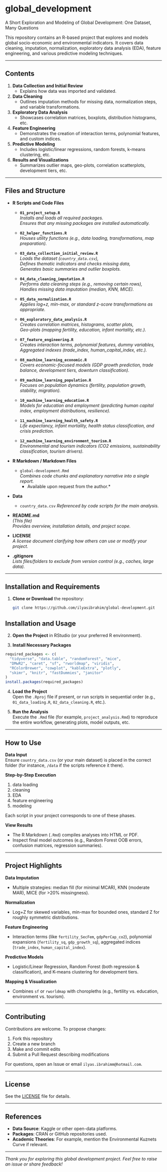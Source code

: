 # global_development
A Short Exploration and Modeling of Global Development: One Dataset, Many Questions

This repository contains an R-based project that explores and models global socio-economic and environmental indicators. It covers data cleaning, imputation, normalization, exploratory data analysis (EDA), feature engineering, and various predictive modeling techniques.

---

## Contents

1. **Data Collection and Initial Review**  
   - Explains how data was imported and validated.
2. **Data Cleaning**  
   - Outlines imputation methods for missing data, normalization steps, and variable transformations.
3. **Exploratory Data Analysis**  
   - Showcases correlation matrices, boxplots, distribution histograms, etc.
4. **Feature Engineering**  
   - Demonstrates the creation of interaction terms, polynomial features, and custom indices.
5. **Predictive Modeling**  
   - Includes logistic/linear regressions, random forests, k-means clustering, etc.
6. **Results and Visualizations**  
   - Summarizes outlier maps, geo-plots, correlation scatterplots, development tiers, etc.

---

## Files and Structure

- **R Scripts and Code Files**  
  - **`01_project_setup.R`**  
    *Installs and loads all required packages.*  
    *Ensures that any missing packages are installed automatically.*

  - **`02_helper_functions.R`**  
    *Houses utility functions (e.g., data loading, transformations, map preparation).*

  - **`03_data_collection_initial_review.R`**  
    *Loads the dataset (`country_data.csv`),*  
    *Defines thematic indicators and checks missing data,*  
    *Generates basic summaries and outlier boxplots.*

  - **`04_data_cleaning_imputation.R`**  
    *Performs data cleaning steps (e.g., removing certain rows),*  
    *Handles missing data imputation (median, KNN, MICE).*

  - **`05_data_normalization.R`**  
    *Applies log+z, min-max, or standard z-score transformations as appropriate.*

  - **`06_exploratory_data_analysis.R`**  
    *Creates correlation matrices, histograms, scatter plots,*  
    *Geo-plots (mapping fertility, education, infant mortality, etc.).*

  - **`07_feature_engineering.R`**  
    *Creates interaction terms, polynomial features, dummy variables,*  
    *Aggregated indexes (trade_index, human_capital_index, etc.).*

  - **`08_machine_learning_economic.R`**  
    *Covers economic-focused models (GDP growth prediction, trade balance, development tiers, downturn classification).*

  - **`09_machine_learning_population.R`**  
    *Focuses on population dynamics (fertility, population growth, stability, migration).*

  - **`10_machine_learning_education.R`**  
    *Models for education and employment (predicting human capital index, employment distributions, resilience).*

  - **`11_machine_learning_health_safety.R`**  
    *Life expectancy, infant mortality, health status classification, and crisis prediction.*

  - **`12_machine_learning_environment_tourism.R`**  
    *Environmental and tourism indicators (CO2 emissions, sustainability classification, tourism drivers).*

- **R Markdown / Markdown Files**  
  - `global-development.Rmd`  
    *Combines code chunks and explanatory narrative into a single report.*
    * Available upon request from the author.*

- **Data**  
  - `country_data.csv` 
    *Referenced by code scripts for the main analysis.*

- **README.md**  
  *(This file)*  
  *Provides overview, installation details, and project scope.*

- **LICENSE**  
  *A license document clarifying how others can use or modify your project.*

- **.gitignore**  
  *Lists files/folders to exclude from version control (e.g., caches, large data).*

---

## Installation and Requirements

1. **Clone or Download** the repository:
   ```bash
   git clone https://github.com/ilyasibrahim/global-development.git

## Installation and Usage

2. **Open the Project** in RStudio (or your preferred R environment).

3. **Install Necessary Packages**  

```r
required_packages <- c(
  "tidyverse", "data.table", "randomForest", "mice", 
  "DMwR2", "caret", "sf", "rworldmap", "viridis", 
  "RColorBrewer", "cowplot", "kableExtra", "plotly",
  "skimr", "knitr", "fastDummies", "janitor"
)
install.packages(required_packages)
```
4. **Load the Project**  
Open the `.Rproj` file if present, or run scripts in sequential order (e.g., `01_data_loading.R`, `02_data_cleaning.R`, etc.).

5. **Run the Analysis**  
Execute the `.Rmd` file (for example, `project_analysis.Rmd`) to reproduce the entire workflow, generating plots, model outputs, etc.

---

## How to Use

**Data Input**  
Ensure `country_data.csv` (or your main dataset) is placed in the correct folder (for instance, `/data` if the scripts reference it there).

**Step-by-Step Execution**  
1. data loading  
2. cleaning  
3. EDA  
4. feature engineering  
5. modeling  

Each script in your project corresponds to one of these phases.

**View Results**  
- The R Markdown (`.Rmd`) compiles analyses into HTML or PDF.  
- Inspect final model outcomes (e.g., Random Forest OOB errors, confusion matrices, regression summaries).

---

## Project Highlights

**Data Imputation**  
- Multiple strategies: median fill (for minimal MCAR), KNN (moderate MAR), MICE (for >20% missingness).

**Normalization**  
- Log+Z for skewed variables, min-max for bounded ones, standard Z for roughly symmetric distributions.

**Feature Engineering**  
- Interaction terms (like `fertility_SecFem`, `gdpPerCap_co2`), polynomial expansions (`fertility_sq`, `gdp_growth_sq`), aggregated indices (`trade_index`, `human_capital_index`).

**Predictive Models**  
- Logistic/Linear Regression, Random Forest (both regression & classification), and K-means clustering for development tiers.

**Mapping & Visualization**  
- Combines `sf` or `rworldmap` with choropleths (e.g., fertility vs. education, environment vs. tourism).

---

## Contributing

Contributions are welcome. To propose changes:
1. Fork this repository
2. Create a new branch
3. Make and commit edits
4. Submit a Pull Request describing modifications

For questions, open an Issue or email `ilyas.ibrahimm@hotmail.com`.

---

## License

See the [LICENSE](https://github.com/ilyasibrahim/global-development/blob/main/LICENSE.txt) file for details.

---

## References

- **Data Source**: Kaggle or other open-data platforms.  
- **Packages**: CRAN or GitHub repositories used.  
- **Academic Theories**: For example, mention the Environmental Kuznets Curve if relevant.

---

_Thank you for exploring this global development project. Feel free to raise an issue or share feedback!_



